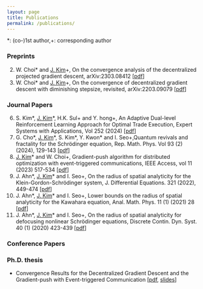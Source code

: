 ```yaml
---
layout: page
title: Publications
permalink: /publications/
---
```

*: (co-)1st author,+: corresponding author

### Preprints
2. W. Choi\* and <u>J. Kim</u>+, On the convergence analysis of the decentralized projected gradient descent, arXiv:2303.08412 \[[pdf](https://arxiv.org/pdf/2303.08412.pdf)\] 
1. W. Choi\* and <u>J. Kim</u>+, On the convergence of decentralized gradient descent with diminishing stepsize, revisited, arXiv:2203.09079 \[[pdf](https://arxiv.org/pdf/2203.09079.pdf)\]


### Journal Papers
6. S. Kim\*, <u>J. Kim</u>\*, H.K. Sul+ and Y. hong+, An Adaptive Dual-level Reinforcement Learning Approach for Optimal Trade Execution, Expert Systems with Applications, Vol 252 (2024) \[[pdf](https://www.sciencedirect.com/science/article/abs/pii/S0957417424011291)\]
5. G. Cho\*, <u>J. Kim</u>\*, S. Kim\*, Y. Kwon\* and I. Seo+,Quantum revivals and fractality for the Schrödinger equation, Rep. Math. Phys. Vol 93 (2) (2024), 129-143 \[[pdf](https://www.sciencedirect.com/science/article/abs/pii/S0034487724000223)\]
4. <u>J. Kim</u>* and W. Choi+, Gradient-push algorithm for distributed optimization with event-triggered communications, IEEE Access, vol 11 (2023) 517-534 \[[pdf](https://ieeexplore.ieee.org/document/10003196?source=authoralert)\]
3. J. Ahn\*, <u>J. Kim</u>\* and I. Seo+, On the radius of spatial analyticity for the Klein-Gordon-Schrödinger system, J. Differential Equations. 321 (2022), 449-474 \[[pdf](https://www.sciencedirect.com/science/article/pii/S0022039622001966)\]
2. J. Ahn\*, <u>J. Kim</u>* and I. Seo+, Lower bounds on the radius of spatial analyticity for the Kawahara equation, Anal. Math. Phys. 11 (1) (2021) 28 \[[pdf](https://link.springer.com/article/10.1007/s13324-020-00447-3)\]
1. J. Ahn\*, <u>J. Kim</u>* and I. Seo+, On the radius of spatial analyticity for defocusing nonlinear Schrödinger equations, Discrete Contin. Dyn. Syst. 40 (1) (2020) 423-439 \[[pdf](https://www.aimsciences.org/article/doi/10.3934/dcds.2020016)\]

### Conference Papers


 


### Ph.D. thesis
- Convergence Results for the Decentralized Gradient Descent and the Gradient-push with Event-triggered Communication \[[pdf](./Thesis_Jimyeong_Kim.pdf), [slides](./Thesis_presentation_Jimyeong_Kim.pdf)\]
